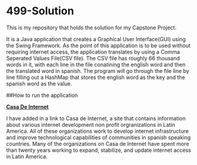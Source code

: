 # 499-Solution

  This is my repository that holds the solution for my Capstone Project.

  It is a Java application that creates a Graphical User Interface(GUI) using the Swing Framework. 
As the point of this application is to be used without requiring internet access, the application translates by using a Comma Seperated Values File(CSV     file).
The CSV file has roughly 66 thousand words in it, with each line in the file conatining the english word and then the translated word in spanish.
The program will go through the file line by line filling out a HashMap that stores the english word as the key and the spanish word as the value.

##How to run the application


**[Casa De Internet](https://www.lacnic.net/629/2/lacnic/casa-de-internet)**

  I have added in a link to Casa de Internet, a site that contains information about various internet development non profit orgranizations in Latin America. All of these organizations work to develop internet infrastructure and improve technological capabilities of communities in spanish speaking countries. Many of the organizations on Casa de Internet have spent more than twenty years working to expand, stabilize, and update internet access in Latin America.
  
